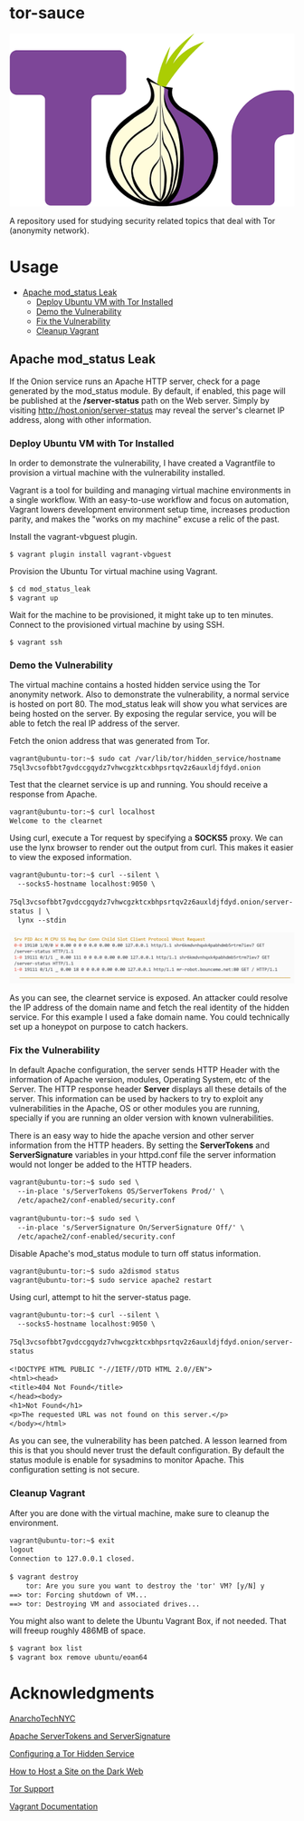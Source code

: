 # tor-sauce

![Tor Logo](img/logo.png)

A repository used for studying security related topics that deal with Tor (anonymity network).

# Usage

* [Apache mod_status Leak](#apache-mod_status-leak)
  * [Deploy Ubuntu VM with Tor Installed](#deploy-ubuntu-vm-with-tor-installed)
  * [Demo the Vulnerability](#demo-the-vulnerability)
  * [Fix the Vulnerability](#fix-the-vulnerability)
  * [Cleanup Vagrant](#cleanup-vagrant)


## Apache mod_status Leak

If the Onion service runs an Apache HTTP server, check for a page generated by
the mod_status module. By default, if enabled, this page will be published at
the **/server-status** path on the Web server. Simply by visiting
http://host.onion/server-status may reveal the server's clearnet IP address,
along with other information.

### Deploy Ubuntu VM with Tor Installed

In order to demonstrate the vulnerability, I have created a Vagrantfile to
provision a virtual machine with the vulnerability installed.

Vagrant is a tool for building and managing virtual machine environments in a
single workflow. With an easy-to-use workflow and focus on automation, Vagrant
lowers development environment setup time, increases production parity, and
makes the "works on my machine" excuse a relic of the past.

Install the vagrant-vbguest plugin.

```
$ vagrant plugin install vagrant-vbguest
```

Provision the Ubuntu Tor virtual machine using Vagrant.

```
$ cd mod_status_leak
$ vagrant up
```

Wait for the machine to be provisioned, it might take up to ten minutes.
Connect to the provisioned virtual machine by using SSH.

```
$ vagrant ssh
```

### Demo the Vulnerability

The virtual machine contains a hosted hidden service using the Tor anonymity
network. Also to demonstrate the vulnerability, a normal service is hosted on
port 80. The mod_status leak will show you what services are being hosted on
the server. By exposing the regular service, you will be able to fetch the real
IP address of the server.

Fetch the onion address that was generated from Tor.

```
vagrant@ubuntu-tor:~$ sudo cat /var/lib/tor/hidden_service/hostname
75ql3vcsofbbt7gvdccgqydz7vhwcgzktcxbhpsrtqv2z6auxldjfdyd.onion
```

Test that the clearnet service is up and running. You should receive a response
from Apache.

```
vagrant@ubuntu-tor:~$ curl localhost
Welcome to the clearnet
```

Using curl, execute a Tor request by specifying a **SOCKS5** proxy. We can use
the lynx browser to render out the output from curl. This makes it easier to
view the exposed information.

```
vagrant@ubuntu-tor:~$ curl --silent \
  --socks5-hostname localhost:9050 \
  75ql3vcsofbbt7gvdccgqydz7vhwcgzktcxbhpsrtqv2z6auxldjfdyd.onion/server-status | \
  lynx --stdin
```

![Apache Vulnerability](img/tor.png)

As you can see, the clearnet service is exposed. An attacker could resolve the
IP address of the domain name and fetch the real identity of the hidden
service. For this example I used a fake domain name. You could technically set
up a honeypot on purpose to catch hackers.

### Fix the Vulnerability

In default Apache configuration, the server sends HTTP Header with the
information of Apache version, modules, Operating System, etc of the Server.
The HTTP response header **Server** displays all these details of the server.
This information can be used by hackers to try to exploit any vulnerabilities
in the Apache, OS or other modules you are running, specially if you are
running an older version with known vulnerabilities.

There is an easy way to hide the apache version and other server information
from the HTTP headers. By setting the **ServerTokens** and **ServerSignature**
variables in your httpd.conf file the server information would not longer be
added to the HTTP headers.

```
vagrant@ubuntu-tor:~$ sudo sed \
  --in-place 's/ServerTokens OS/ServerTokens Prod/' \
  /etc/apache2/conf-enabled/security.conf

vagrant@ubuntu-tor:~$ sudo sed \
  --in-place 's/ServerSignature On/ServerSignature Off/' \
  /etc/apache2/conf-enabled/security.conf
```

Disable Apache's mod_status module to turn off status information.

```
vagrant@ubuntu-tor:~$ sudo a2dismod status
vagrant@ubuntu-tor:~$ sudo service apache2 restart
```

Using curl, attempt to hit the server-status page.

```
vagrant@ubuntu-tor:~$ curl --silent \
  --socks5-hostname localhost:9050 \
  75ql3vcsofbbt7gvdccgqydz7vhwcgzktcxbhpsrtqv2z6auxldjfdyd.onion/server-status

<!DOCTYPE HTML PUBLIC "-//IETF//DTD HTML 2.0//EN">
<html><head>
<title>404 Not Found</title>
</head><body>
<h1>Not Found</h1>
<p>The requested URL was not found on this server.</p>
</body></html>
```

As you can see, the vulnerability has been patched. A lesson learned from this
is that you should never trust the default configuration. By default the status
module is enable for sysadmins to monitor Apache. This configuration setting is
not secure.

### Cleanup Vagrant

After you are done with the virtual machine, make sure to cleanup the
environment.

```
vagrant@ubuntu-tor:~$ exit
logout
Connection to 127.0.0.1 closed.

$ vagrant destroy
    tor: Are you sure you want to destroy the 'tor' VM? [y/N] y
==> tor: Forcing shutdown of VM...
==> tor: Destroying VM and associated drives...
```

You might also want to delete the Ubuntu Vagrant Box, if not needed. That will
freeup roughly 486MB of space.

```
$ vagrant box list
$ vagrant box remove ubuntu/eoan64
```

# Acknowledgments

[AnarchoTechNYC](https://github.com/AnarchoTechNYC/CTF/wiki/Tor#de-anonymization-attacks)

[Apache ServerTokens and ServerSignature](https://www.virendrachandak.com/techtalk/how-to-hide-apache-information-with-servertokens-and-serversignature-directives/)

[Configuring a Tor Hidden Service](https://famicoman.com/2018/01/05/configuring-a-tor-hidden-service/)

[How to Host a Site on the Dark Web](https://medium.com/@jasonrigden/how-to-host-a-site-on-the-dark-web-38edf00996bf)

[Tor Support](https://support.torproject.org/apt/tor-deb-repo/)

[Vagrant Documentation](https://www.vagrantup.com/docs/)